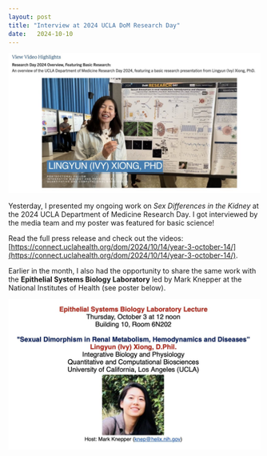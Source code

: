 ```yaml
---
layout: post
title: "Interview at 2024 UCLA DoM Research Day"
date:   2024-10-10 
---
```


![UCLA_DoM_Interview](/images/UCLA_DoM_Interview.jpeg)

Yesterday, I presented my ongoing work on *Sex Differences in the Kidney* at the 2024 UCLA Department of Medicine Research Day. I got interviewed by the media team and my poster was featured for basic science! 

Read the full press release and check out the videos: [https://connect.uclahealth.org/dom/2024/10/14/year-3-october-14/](https://connect.uclahealth.org/dom/2024/10/14/year-3-october-14/).

Earlier in the month, I also had the opportunity to share the same work with the **Epithelial Systems Biology Laboratory** led by Mark Knepper at the National Institutes of Health (see poster below).

![NIH_Talk](/images/NIH_Talk.jpeg)
